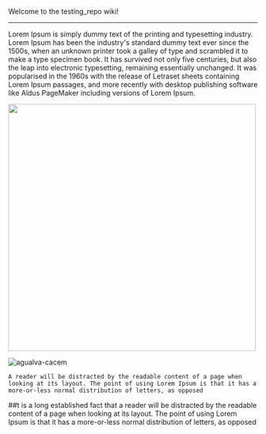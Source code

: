 Welcome to the testing_repo wiki!



***
Lorem Ipsum is simply dummy text of the printing and typesetting industry. Lorem Ipsum has been the industry's standard dummy text ever since the 1500s, when an unknown printer took a galley of type and scrambled it to make a type specimen book. It has survived not only five centuries, but also the leap into electronic typesetting, remaining essentially unchanged. It was popularised in the 1960s with the release of Letraset sheets containing Lorem Ipsum passages, and more recently with desktop publishing software like Aldus PageMaker including versions of Lorem Ipsum.


<img src="https://user-images.githubusercontent.com/14282562/49222208-70d7ba00-f405-11e8-94c0-e4272256d463.png" width="500px"  />

![agualva-cacem](https://user-images.githubusercontent.com/14282562/49222208-70d7ba00-f405-11e8-94c0-e4272256d463.png)

` A reader will be distracted by the readable content of a page when looking at its layout. The point of using Lorem Ipsum is that it has a more-or-less normal distribution of letters, as opposed `

##t is a long established fact that a reader will be distracted by the readable content of a page when looking at its layout. The point of using Lorem Ipsum is that it has a more-or-less normal distribution of letters, as opposed 



